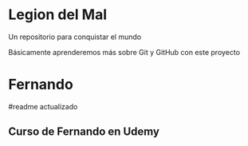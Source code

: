 # Legion del Mal
Un repositorio para conquistar el mundo

Básicamente aprenderemos más sobre Git y GitHub con este proyecto


# Fernando

#readme actualizado 


## Curso de Fernando en Udemy
